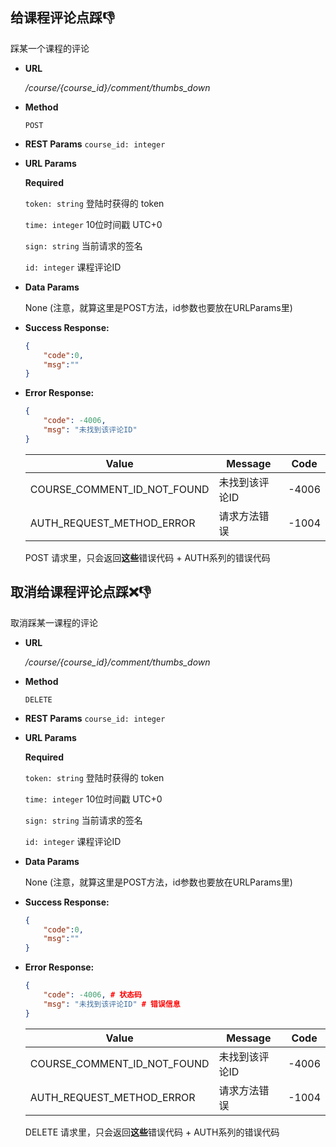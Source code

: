 ## **给课程评论点踩👎**

  踩某一个课程的评论

- **URL**

  _/course/{course_id}/comment/thumbs_down_

- **Method**

  `POST`

- **REST Params**
  `course_id: integer`

- **URL Params**

  **Required**

  `token: string` 登陆时获得的 token

  `time: integer` 10位时间戳 UTC+0

  `sign: string` 当前请求的签名

  `id: integer` 课程评论ID

- **Data Params**

  None (注意，就算这里是POST方法，id参数也要放在URLParams里)

- **Success Response:**

  ```JSON
  {
      "code":0,
      "msg":""
  }
  ```

- **Error Response:**

  ```json
  {
      "code": -4006, 
      "msg": "未找到该评论ID"
  }
  ```

  | Value                       | Message        | Code  |
  | --------------------------- | -------------- | ----- |
  | COURSE_COMMENT_ID_NOT_FOUND | 未找到该评论ID | -4006 |
  | AUTH_REQUEST_METHOD_ERROR   | 请求方法错误   | -1004 |

  POST 请求里，只会返回**这些**错误代码 + AUTH系列的错误代码



## **取消给课程评论点踩❌👎**

  取消踩某一课程的评论

- **URL**

  _/course/{course_id}/comment/thumbs_down_

- **Method**

  `DELETE`

- **REST Params**
  `course_id: integer` 

- **URL Params**

  **Required**

  `token: string` 登陆时获得的 token

  `time: integer` 10位时间戳 UTC+0

  `sign: string` 当前请求的签名

  `id: integer` 课程评论ID

- **Data Params**

  None (注意，就算这里是POST方法，id参数也要放在URLParams里)

- **Success Response:**

  ```JSON
  {
      "code":0,
      "msg":""
  }
  ```

- **Error Response:**

  ```json
  {
      "code": -4006, # 状态码 
      "msg": "未找到该评论ID" # 错误信息
  }
  ```

  | Value                       | Message        | Code  |
  | --------------------------- | -------------- | ----- |
  | COURSE_COMMENT_ID_NOT_FOUND | 未找到该评论ID | -4006 |
  | AUTH_REQUEST_METHOD_ERROR   | 请求方法错误   | -1004 |

  DELETE 请求里，只会返回**这些**错误代码 + AUTH系列的错误代码

